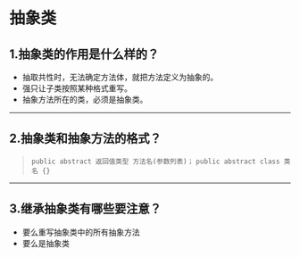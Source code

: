 # 抽象类

## 1.抽象类的作用是什么样的？

- 抽取共性时，无法确定方法体，就把方法定义为抽象的。
- 强只让子类按照某种格式重写。
- 抽象方法所在的类，必须是抽象类。

---

## 2.抽象类和抽象方法的格式？

> `public abstract 返回值类型 方法名(参数列表)；`
> `public abstract class 类名 {}`

---

## 3.继承抽象类有哪些要注意？

- 要么重写抽象类中的所有抽象方法
- 要么是抽象类
